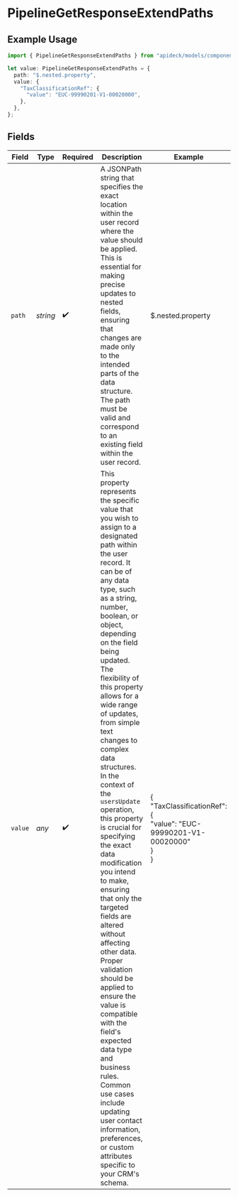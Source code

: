 # PipelineGetResponseExtendPaths

## Example Usage

```typescript
import { PipelineGetResponseExtendPaths } from "apideck/models/components";

let value: PipelineGetResponseExtendPaths = {
  path: "$.nested.property",
  value: {
    "TaxClassificationRef": {
      "value": "EUC-99990201-V1-00020000",
    },
  },
};
```

## Fields

| Field                                                                                                                                                                                                                                                                                                                                                                                                                                                                                                                                                                                                                                                                                                                                                                                                                                         | Type                                                                                                                                                                                                                                                                                                                                                                                                                                                                                                                                                                                                                                                                                                                                                                                                                                          | Required                                                                                                                                                                                                                                                                                                                                                                                                                                                                                                                                                                                                                                                                                                                                                                                                                                      | Description                                                                                                                                                                                                                                                                                                                                                                                                                                                                                                                                                                                                                                                                                                                                                                                                                                   | Example                                                                                                                                                                                                                                                                                                                                                                                                                                                                                                                                                                                                                                                                                                                                                                                                                                       |
| --------------------------------------------------------------------------------------------------------------------------------------------------------------------------------------------------------------------------------------------------------------------------------------------------------------------------------------------------------------------------------------------------------------------------------------------------------------------------------------------------------------------------------------------------------------------------------------------------------------------------------------------------------------------------------------------------------------------------------------------------------------------------------------------------------------------------------------------- | --------------------------------------------------------------------------------------------------------------------------------------------------------------------------------------------------------------------------------------------------------------------------------------------------------------------------------------------------------------------------------------------------------------------------------------------------------------------------------------------------------------------------------------------------------------------------------------------------------------------------------------------------------------------------------------------------------------------------------------------------------------------------------------------------------------------------------------------- | --------------------------------------------------------------------------------------------------------------------------------------------------------------------------------------------------------------------------------------------------------------------------------------------------------------------------------------------------------------------------------------------------------------------------------------------------------------------------------------------------------------------------------------------------------------------------------------------------------------------------------------------------------------------------------------------------------------------------------------------------------------------------------------------------------------------------------------------- | --------------------------------------------------------------------------------------------------------------------------------------------------------------------------------------------------------------------------------------------------------------------------------------------------------------------------------------------------------------------------------------------------------------------------------------------------------------------------------------------------------------------------------------------------------------------------------------------------------------------------------------------------------------------------------------------------------------------------------------------------------------------------------------------------------------------------------------------- | --------------------------------------------------------------------------------------------------------------------------------------------------------------------------------------------------------------------------------------------------------------------------------------------------------------------------------------------------------------------------------------------------------------------------------------------------------------------------------------------------------------------------------------------------------------------------------------------------------------------------------------------------------------------------------------------------------------------------------------------------------------------------------------------------------------------------------------------- |
| `path`                                                                                                                                                                                                                                                                                                                                                                                                                                                                                                                                                                                                                                                                                                                                                                                                                                        | *string*                                                                                                                                                                                                                                                                                                                                                                                                                                                                                                                                                                                                                                                                                                                                                                                                                                      | :heavy_check_mark:                                                                                                                                                                                                                                                                                                                                                                                                                                                                                                                                                                                                                                                                                                                                                                                                                            | A JSONPath string that specifies the exact location within the user record where the value should be applied. This is essential for making precise updates to nested fields, ensuring that changes are made only to the intended parts of the data structure. The path must be valid and correspond to an existing field within the user record.                                                                                                                                                                                                                                                                                                                                                                                                                                                                                              | $.nested.property                                                                                                                                                                                                                                                                                                                                                                                                                                                                                                                                                                                                                                                                                                                                                                                                                             |
| `value`                                                                                                                                                                                                                                                                                                                                                                                                                                                                                                                                                                                                                                                                                                                                                                                                                                       | *any*                                                                                                                                                                                                                                                                                                                                                                                                                                                                                                                                                                                                                                                                                                                                                                                                                                         | :heavy_check_mark:                                                                                                                                                                                                                                                                                                                                                                                                                                                                                                                                                                                                                                                                                                                                                                                                                            | This property represents the specific value that you wish to assign to a designated path within the user record. It can be of any data type, such as a string, number, boolean, or object, depending on the field being updated. The flexibility of this property allows for a wide range of updates, from simple text changes to complex data structures. In the context of the `usersUpdate` operation, this property is crucial for specifying the exact data modification you intend to make, ensuring that only the targeted fields are altered without affecting other data. Proper validation should be applied to ensure the value is compatible with the field's expected data type and business rules. Common use cases include updating user contact information, preferences, or custom attributes specific to your CRM's schema. | {<br/>"TaxClassificationRef": {<br/>"value": "EUC-99990201-V1-00020000"<br/>}<br/>}                                                                                                                                                                                                                                                                                                                                                                                                                                                                                                                                                                                                                                                                                                                                                           |